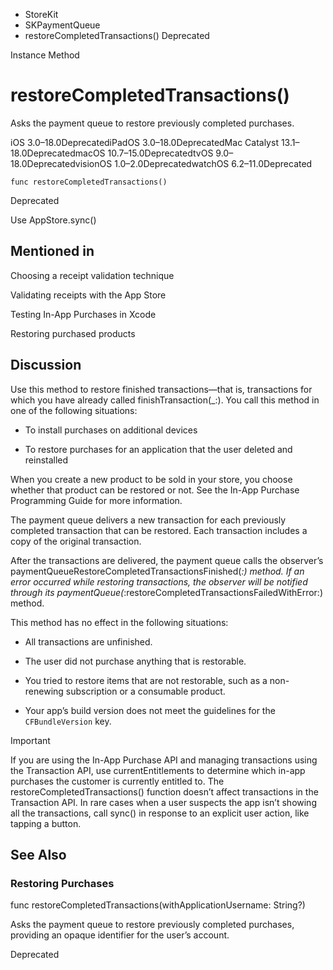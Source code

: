 

- StoreKit
- SKPaymentQueue
-  restoreCompletedTransactions() Deprecated

Instance Method

# restoreCompletedTransactions()

Asks the payment queue to restore previously completed purchases.

iOS 3.0–18.0DeprecatediPadOS 3.0–18.0DeprecatedMac Catalyst 13.1–18.0DeprecatedmacOS 10.7–15.0DeprecatedtvOS 9.0–18.0DeprecatedvisionOS 1.0–2.0DeprecatedwatchOS 6.2–11.0Deprecated

``` source
func restoreCompletedTransactions()
```

Deprecated

Use AppStore.sync()

## Mentioned in 

Choosing a receipt validation technique

Validating receipts with the App Store

Testing In-App Purchases in Xcode

Restoring purchased products

## Discussion

Use this method to restore finished transactions—that is, transactions for which you have already called finishTransaction(_:). You call this method in one of the following situations:

- To install purchases on additional devices

- To restore purchases for an application that the user deleted and reinstalled

When you create a new product to be sold in your store, you choose whether that product can be restored or not. See the In-App Purchase Programming Guide for more information.

The payment queue delivers a new transaction for each previously completed transaction that can be restored. Each transaction includes a copy of the original transaction.

After the transactions are delivered, the payment queue calls the observer’s paymentQueueRestoreCompletedTransactionsFinished(_:) method. If an error occurred while restoring transactions, the observer will be notified through its paymentQueue(_:restoreCompletedTransactionsFailedWithError:) method.

This method has no effect in the following situations:

- All transactions are unfinished.

- The user did not purchase anything that is restorable.

- You tried to restore items that are not restorable, such as a non-renewing subscription or a consumable product.

- Your app’s build version does not meet the guidelines for the `CFBundleVersion` key.

Important

If you are using the In-App Purchase API and managing transactions using the Transaction API, use currentEntitlements to determine which in-app purchases the customer is currently entitled to. The restoreCompletedTransactions() function doesn’t affect transactions in the Transaction API. In rare cases when a user suspects the app isn’t showing all the transactions, call sync() in response to an explicit user action, like tapping a button.

## See Also

### Restoring Purchases

func restoreCompletedTransactions(withApplicationUsername: String?)

Asks the payment queue to restore previously completed purchases, providing an opaque identifier for the user’s account.

Deprecated

